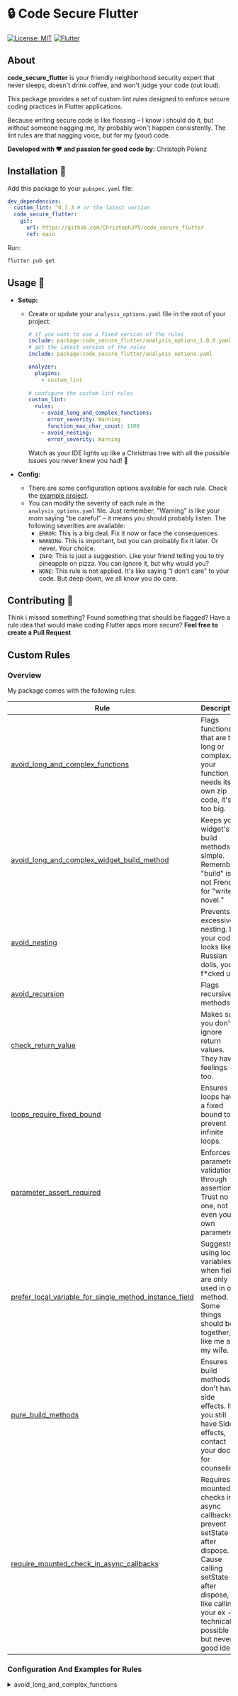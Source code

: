 # 🔒 Code Secure Flutter

<!-- [![Pub Version](https://img.shields.io/pub/v/code_secure_flutter.svg)](https://pub.dev/packages/code_secure_flutter) -->
[![License: MIT](https://img.shields.io/badge/License-MIT-yellow.svg)](https://opensource.org/licenses/MIT)
[![Flutter](https://img.shields.io/badge/Flutter-%E2%9D%A4-blue)](https://flutter.dev)



## About

**code_secure_flutter** is your friendly neighborhood security expert that never sleeps, doesn't drink coffee, and won't judge your code (out loud). 

This package provides a set of custom lint rules designed to enforce secure coding practices in Flutter applications. 

Because writing secure code is like flossing – I know i should do it, but without someone nagging me, ity probably won't happen consistently. 
The lint rules are that nagging voice, but for my (your) code.

**Developed with ❤️ and passion for good code by:** Christoph Polenz


## Installation 🚀

Add this package to your `pubspec.yaml` file:

```yaml
dev_dependencies:
  custom_lint: ^0.7.3 # or the latest version
  code_secure_flutter: 
    git:
      url: https://github.com/ChristophJP5/code_secure_flutter
      ref: main
```

Run:

```bash
flutter pub get
```

## Usage 🔧

* **Setup:** 
  * Create or update your `analysis_options.yaml` file in the root of your project:

    ```yaml
    # if you want to use a fixed version of the rules
    include: package:code_secure_flutter/analysis_options_1.0.0.yaml 
    # get the latest version of the rules
    include: package:code_secure_flutter/analysis_options.yaml 

    analyzer:
      plugins:
        - custom_lint
        
    # configure the custom lint rules
    custom_lint:
      rules:
        - avoid_long_and_complex_functions:
          error_severity: Warning
          function_max_char_count: 1100
        - avoid_nesting:
          error_severity: Warning
    ```
    Watch as your IDE lights up like a Christmas tree with all the possible issues you never knew you had! 🎄

* **Config:**
  * There are some configuration options available for each rule. Check the [example project](https://github.com/ChristophJP5/code_secure_flutter_example).
  * You can modify the severity of each rule in the `analysis_options.yaml` file. Just remember, "Warning" is like your mom saying "be careful" – it means you should probably listen.
    The following severities are available:
    - `ERROR`: This is a big deal. Fix it now or face the consequences.
    - `WARNING`: This is important, but you can probably fix it later. Or never. Your choice.
    - `INFO`: This is just a suggestion. Like your friend telling you to try pineapple on pizza. You can ignore it, but why would you?
    - `NONE`: This rule is not applied. It's like saying "I don't care" to your code. But deep down, we all know you do care.

## Contributing 🤝

Think i missed something? Found something that should be flagged? Have a rule idea that would make coding Flutter apps more secure?
**Feel free to create a Pull Request**

## Custom Rules 

### Overview
My package comes with the following rules:

| Rule | Description | Severity |
|------|-------------|----------|
| [avoid_long_and_complex_functions](lib/rules/avoid_long_and_complex_functions_rule.dart) | Flags functions that are too long or complex. If your function needs its own zip code, it's too big. | WARNING |
| [avoid_long_and_complex_widget_build_method](lib/rules/avoid_long_and_complex_widget_build_method_rule.dart) | Keeps your widget's build methods simple. Remember, "build" is not French for "write a novel." | WARNING |
| [avoid_nesting](lib/rules/avoid_nesting_rule.dart) | Prevents excessive nesting. If your code looks like Russian dolls, you f*cked up. | WARNING |
| [avoid_recursion](lib/rules/avoid_recursion_rule.dart) | Flags recursive methods. | WARNING |
| [check_return_value](lib/rules/check_return_value_rule.dart) | Makes sure you don't ignore return values. They have feelings too. | ERROR |
| [loops_require_fixed_bound](lib/rules/loops_require_fixed_bound_rule.dart) | Ensures loops have a fixed bound to prevent infinite loops. | ERROR |
| [parameter_assert_required](lib/rules/parameter_assert_required_rule.dart) | Enforces parameter validation through assertions. Trust no one, not even your own parameters. | ERROR |
| [prefer_local_variable_for_single_method_instance_field](lib/rules/prefer_local_variable_for_single_method_instance_field_rule.dart) | Suggests using local variables when fields are only used in one method. Some things should be together, like me and my wife. | WARNING |
| [pure_build_methods](lib/rules/pure_build_methods_rule.dart) | Ensures build methods don't have side effects. If you still have Side effects, contact your doctor for counseling | ERROR |
| [require_mounted_check_in_async_callbacks](lib/rules/require_mounted_check_in_async_callbacks_rule.dart) | Requires mounted checks in async callbacks to prevent setState after dispose. Cause calling setState after dispose, is like calling your ex - technically possible but never a good idea. | ERROR |


### Configuration And Examples for Rules

<details>
<summary>avoid_long_and_complex_functions</summary>

**Configuration in
custom_lint:
  rules:
    - avoid_long_and_complex_functions:
        error_severity: Warning
        function_max_char_count: 1100
```

**BAD:**
```dart
void doEverythingAtOnce() {
  // 100+ lines of code with multiple responsibilities
  // Complex nested logic
  // Multiple different operations
  // ...
  // ...
}
```

**GOOD:**
```dart
void validateInput() {
  // 10-15 lines focused on input validation
}

void processData() {
  // 30 - 50 lines focused on data processing
}

void saveResults() {
  // 10-30 lines focused on saving results
}
```

#### avoid_long_and_complex_widget_build_method

**Configuration in `analysis_options.yaml`:**
```yaml
custom_lint:
  rules:
    - avoid_long_and_complex_widget_build_method:
        error_severity: Warning
        build_method_max_char_count: 800
```

**BAD:**
```dart
@override
Widget build(BuildContext context) {
  return Scaffold(
    appBar: AppBar(
      title: Text('My Screen'),
      // Many widgets and complex logic in one method
      // ...
      // ...
    ),
    body: Column(
      children: [
        // Dozens of widgets with complex conditionals
        // ...
        // ...
      ],
    ),
  );
}
```

**GOOD:**
```dart
@override
Widget build(BuildContext context) {
  return Scaffold(
    appBar: _buildAppBar(),
    body: _buildBody(),
  );
}

Widget _buildAppBar() {
  return AppBar(title: Text('My Screen'));
}

Widget _buildBody() {
  return Column(
    children: [
      _buildHeader(),
      _buildContent(),
      _buildFooter(),
    ],
  );
}
```

#### avoid_nesting

**Configuration in `analysis_options.yaml`:**
```yaml
custom_lint:
  rules:
    - avoid_nesting:
        error_severity: Warning
        max_nesting_level: 3
```

**BAD:**
```dart
void processData(List<int> items) {
  if (items.isNotEmpty) {
    for (var item in items) {
      if (item > 0) {
        if (item % 2 == 0) {
          if (item < 100) {
            // Too many nesting levels
          }
        }
      }
    }
  }
}
```

**GOOD:**
```dart
void processData(List<int> items) {
  if (items.isEmpty) {
    return;
  }
  for (var item in items) {
    if (item <= 0) {
      continue; // Skip non-positive items
    }
    if (item >= 100) {
      continue; // limit processing to items less than 100
    }
    if (item.isEven) {
      
    }
  }
}
```

#### avoid_recursion

**Configuration in `analysis_options.yaml`:**
```yaml
custom_lint:
  rules:
    - avoid_recursion:
        error_severity: Warning
```

**BAD:**
```dart
int factorial(int n) {
  if (n <= 1) return 1;
  return n * factorial(n - 1); // Recursive call
}
```

**GOOD:**
```dart
int factorial(int n) {
  int result = 1;
  for (int i = 2; i <= n; i++) {
    result *= i;
  }
  return result;
}
```

#### check_return_value

**Configuration in `analysis_options.yaml`:**
```yaml
custom_lint:
  rules:
    - check_return_value:
        error_severity: Error
```

**BAD:**
```dart
void processFile() {
  final content = file.readAsString(); // Return value ignored
  doSomethingElse(content);
}
```

**GOOD:**
```dart
Future<void> processFile() async {
  final content = await file.readAsString();
  if (content.isEmpty) {
    throw Exception('File is empty');
  }
  doSomethingElse();
}
```

#### loops_require_fixed_bound

**Configuration in `analysis_options.yaml`:**
```yaml
custom_lint:
  rules:
    - loops_require_fixed_bound:
        error_severity: Error
```

**BAD:**
```dart
void infiniteLoop() {
  while (true) {
    // This could run forever
    doSomething();
  }
}
```

**GOOD:**
```dart
void boundedLoop() {
  final maxIterations = 100;
  int i = 0;
  
  while (i < maxIterations && !isDone()) {
    doSomething();
    i++;
  }
}
```

#### parameter_assert_required

**Configuration in `analysis_options.yaml`:**
```yaml
custom_lint:
  rules:
    - parameter_assert_required:
        error_severity: Error
```

**BAD:**
```dart
class UserWidget extends StatelessWidget {
  final String username;
  final int age;
  
  const UserWidget({required this.username, required this.age});
  
  @override
  Widget build(BuildContext context) {
    // No parameter validation
    return Text('$username: $age');
  }
}
```

**GOOD:**
```dart
class UserWidget extends StatelessWidget {
  final String username;
  final int age;
  
  const UserWidget({required this.username, required this.age})
    : assert(username.isNotEmpty, 'Username cannot be empty'),
      assert(age > 0, 'Age must be positive');
  
  @override
  Widget build(BuildContext context) {
    return Text('$username: $age');
  }
}
```

#### prefer_local_variable_for_single_method_instance_field

**Configuration in `analysis_options.yaml`:**
```yaml
custom_lint:
  rules:
    - prefer_local_variable_for_single_method_instance_field:
        error_severity: Warning
```

**BAD:**
```dart
class ProfileScreen extends StatelessWidget {
  final String _formattedDate = DateFormat.yMd().format(DateTime.now());
  
  @override
  Widget build(BuildContext context) {
    // _formattedDate only used here
    return Text('Date: $_formattedDate');
  }
}
```

**GOOD:**
```dart
class ProfileScreen extends StatelessWidget {
  @override
  Widget build(BuildContext context) {
    final now = DateTime.now();
    final formattedDate = DateFormat.yMd().format(now);
    return Text('Date: $formattedDate');
  }
}
```

#### pure_build_methods

**Configuration in `analysis_options.yaml`:**
```yaml
custom_lint:
  rules:
    - pure_build_methods:
        error_severity: Error
```

**BAD:**
```dart
class MyWidget extends StatelessWidget {
  @override
  Widget build(BuildContext context) {
    analytics.logScreenView(name: 'MyWidget'); // Side effect
    return Text('Hello World');
  }
}
```

**GOOD:**
```dart
class MyWidget extends StatelessWidget {
  @override
  Widget build(BuildContext context) {
    return Text('Hello World');
  }
  
  @override
  void didChangeDependencies() {
    super.didChangeDependencies();
    analytics.logScreenView(name: 'MyWidget');
  }
}
```

#### require_mounted_check_in_async_callbacks

**Configuration in `analysis_options.yaml`:**
```yaml
custom_lint:
  rules:
    - require_mounted_check_in_async_callbacks:
        error_severity: Error
```

**BAD:**
```dart
class MyWidget extends StatefulWidget {
  @override
  void initState() {
    super.initState();
    fetchData().then((_) {
      setState(() { // No mounted check before setState
        isLoaded = true;
      });
    });
  }
}
```

**GOOD:**
```dart
class MyWidget extends StatefulWidget {
  @override
  void initState() {
    super.initState();
    fetchData().then((_) {
      if (!mounted) { 
        return;
      }
      setState(() {
        isLoaded = true;
      });
    });
  }
}
```


Just be aware that i maintain very high standards. Almost as high as Snoop Dogg.

## License 📄

This project is licensed under the [MIT License](https://opensource.org/licenses/MIT).

